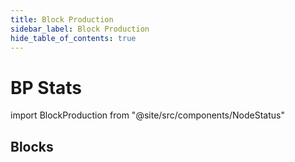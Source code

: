 ```yaml
---
title: Block Production
sidebar_label: Block Production
hide_table_of_contents: true
---
```


# BP Stats

import BlockProduction from "@site/src/components/NodeStatus"

## Blocks
<BlockProduction apiUrl="node_info.json" isRelative="true">
</BlockProduction>

